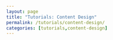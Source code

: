 ```yaml
---
layout: page
title: "Tutorials: Content Design"
permalink: /tutorials/content-design/
categories: [tutorials,content-design]
---
```

